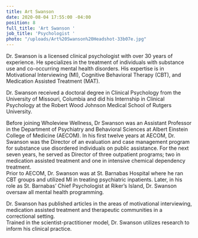 ```yaml
---
title: Art Swanson
date: 2020-08-04 17:55:00 -04:00
position: 8
full_title: 'Art Swanson '
job_title: 'Psychologist '
photo: "/uploads/Art%20Swanson%20Headshot-33b07e.jpg"
---
```


Dr. Swanson is a licensed clinical psychologist with over 30 years of experience. He specializes in the treatment of individuals with substance use and co-occurring mental health disorders. His expertise is in Motivational Interviewing (MI), Cognitive Behavioral Therapy (CBT), and Medication Assisted Treatment (MAT).

Dr. Swanson received a doctoral degree in Clinical Psychology from the University of Missouri, Columbia and did his Internship in Clinical Psychology at the Robert Wood Johnson Medical School of Rutgers University. 

Before joining Wholeview Wellness, Dr Swanson was an Assistant Professor in the Department of Psychiatry and Behavioral Sciences at Albert Einstein College of Medicine (AECOM). In his first twelve years at AECOM, Dr. Swanson was the Director of an evaluation and case management program for substance use disordered individuals on public assistance.  For the next seven years, he served as Director of three outpatient programs; two in medication assisted treatment and one in intensive chemical dependency treatment.  
Prior to AECOM, Dr. Swanson was at St. Barnabas Hospital where he ran CBT groups and utilized MI in treating psychiatric inpatients. Later, in his role as St. Barnabas’ Chief Psychologist at Riker’s Island, Dr. Swanson oversaw all mental health programming.   

Dr. Swanson has published articles in the areas of motivational interviewing, medication assisted treatment and therapeutic communities in a correctional setting.  
Trained in the scientist-practitioner model, Dr. Swanson utilizes research to inform his clinical practice.  
